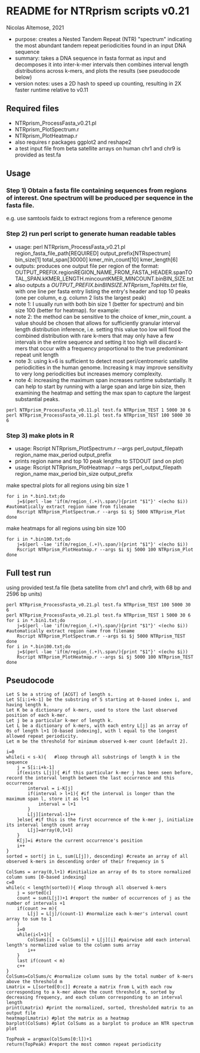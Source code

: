 # README for NTRprism scripts v0.21
Nicolas Altemose, 2021
- purpose: creates a Nested Tandem Repeat (NTR) "spectrum" indicating the most abundant tandem repeat periodicities found in an input DNA sequence
- summary: takes a DNA sequence in fasta format as input and decomposes it into inter-k-mer intervals then combines interval length distributions across k-mers, and plots the results (see pseudocode below)
- version notes: uses a 2D hash to speed up counting, resulting in 2X faster runtime relative to v0.11

## Required files
- NTRprism_ProcessFasta_v0.21.pl
- NTRprism_PlotSpectrum.r
- NTRprism_PlotHeatmap.r
- also requires r packages ggplot2 and reshape2
- a test input file from beta satellite arrays on human chr1 and chr9 is provided as test.fa

## Usage
### Step 1) Obtain a fasta file containing sequences from regions of interest. One spectrum will be produced per sequence in the fasta file. 
e.g. use samtools faidx to extract regions from a reference genome


### Step 2) run perl script to generate human readable tables
- usage: perl NTRprism_ProcessFasta_v0.21.pl region_fasta_file_path[REQUIRED] output_prefix[NTRspectrum] bin_size[1] total_span[30000] kmer_min_count[10] kmer_length[6]
- outputs: produces one output file per region of the format: OUTPUT_PREFIX.regionREGION_NAME_FROM_FASTA_HEADER.spanTOTAL_SPAN.kKMER_LENGTH.mincountKMER_MINCOUNT.binBIN_SIZE.txt
- also outputs a *OUTPUT_PREFIX.binBINSIZE.NTRprism_TopHits.txt* file, with one line per fasta entry listing the entry's header and top 10 peaks (one per column, e.g. column 2 lists the largest peak) 
- note 1: I usually run with both bin size 1 (better for spectrum) and bin size 100 (better for heatmap). for example:
- note 2: the method can be sensitive to the choice of kmer_min_count. a value should be chosen that allows for sufficiently granular interval length distribution inference, i.e. setting this value too low will flood the combined distribution with rare k-mers that may only have a few intervals in the entire sequence and setting it too high will discard k-mers that occur with a frequency proportional to the true predominant repeat unit length
- note 3: using k=6 is sufficient to detect most peri/centromeric satellite periodicities in the human genome. Increasing k may improve sensitivity to very long periodicities but increases memory complexity.
- note 4: increasing the maximum span increases runtime substantially. It can help to start by running with a large span and large bin size, then examining the heatmap and setting the max span to capture the largest substantial peaks.
```
perl NTRprism_ProcessFasta_v0.11.pl test.fa NTRprism_TEST 1 5000 30 6
perl NTRprism_ProcessFasta_v0.11.pl test.fa NTRprism_TEST 100 5000 30 6
```

### Step 3) make plots in R
- usage: Rscript NTRprism_PlotSpectrum.r --args perl_output_filepath region_name max_period output_prefix
- prints region name and top 10 peak lengths to STDOUT (and on plot)
- usage: Rscript NTRprism_PlotHeatmap.r --args perl_output_filepath region_name max_period bin_size output_prefix

make spectral plots for all regions using bin size 1
```
for i in *.bin1.txt;do
	j=$(perl -lae 'if(m/region_(.+)\.span/){print "$1"}' <(echo $i)) #automatically extract region name from filename
	Rscript NTRprism_PlotSpectrum.r --args $i $j 5000 NTRprism_Plot
done
```
make heatmaps for all regions using bin size 100
```
for i in *.bin100.txt;do
	j=$(perl -lae 'if(m/region_(.+)\.span/){print "$1"}' <(echo $i))
	Rscript NTRprism_PlotHeatmap.r --args $i $j 5000 100 NTRprism_Plot
done
```


## Full test run
using provided test.fa file (beta satellite from chr1 and chr9, with 68 bp and 2596 bp units)
```
perl NTRprism_ProcessFasta_v0.21.pl test.fa NTRprism_TEST 100 5000 30 6
perl NTRprism_ProcessFasta_v0.21.pl test.fa NTRprism_TEST 1 5000 30 6
for i in *.bin1.txt;do
	j=$(perl -lae 'if(m/region_(.+)\.span/){print "$1"}' <(echo $i)) #automatically extract region name from filename
	Rscript NTRprism_PlotSpectrum.r --args $i $j 5000 NTRprism_TEST
done
for i in *.bin100.txt;do
	j=$(perl -lae 'if(m/region_(.+)\.span/){print "$1"}' <(echo $i))
	Rscript NTRprism_PlotHeatmap.r --args $i $j 5000 100 NTRprism_TEST
done
```

## Pseudocode
```
Let S be a string of [ACGT] of length s.
Let S[i:i+k-1] be the substring of S starting at 0-based index i, and having length k.
Let K be a dictionary of k-mers, used to store the last observed position of each k-mer.
Let j be a particular k-mer of length k.
Let L be a dictionary of k-mers, with each entry L[j] as an array of 0s of length l+1 [0-based indexing], with l equal to the longest allowed repeat periodicity.
Let m be the threshold for minimum observed k-mer count [default 2].

i=0
while(i < s-k){   #loop through all substrings of length k in the sequence
	j = S[i:i+k-1] 
	if(exists L[j]){ #if this particular k-mer j has been seen before, record the interval length between the last occurrence and this occurrence
		interval = i-K[j] 
		if(interval > l+1){ #if the interval is longer than the maximum span l, store it as l+1
			interval = l+1
		}
		L[j][interval-1]++
	}else{ #if this is the first occurrence of the k-mer j, initialize its interval length count array
		L[j]=array(0,l+1)
	}
	K[j]=i #store the current occurrence's position
	i++
}
sorted = sort(j in L, sum(L[j]), descending) #create an array of all observed k-mers in descending order of their frequency in S

ColSums = array(0,l+1) #initialize an array of 0s to store normalized column sums [0-based indexing]
c=0
while(c < length(sorted)){ #loop through all observed k-mers
	j = sorted[c]
	count = sum(L[j])+1 #report the number of occurrences of j as the number of intervals +1
	if(count >= m){
		L[j] = L[j]/(count-1) #normalize each k-mer's interval count array to sum to 1
	}
	i=0
	while(i<l+1){
		ColSums[i] = ColSums[i] + L[j][i] #pairwise add each interval length's normalized value to the column sums array
		i++
	}
	last if(count < m)
	c++
}
ColSums=ColSums/c #normalize column sums by the total number of k-mers above the threshold m
Lmatrix = L[sorted[0:c]] #create a matrix from L with each row corresponding to a k-mer above the count threshold m, sorted by decreasing frequency, and each column corresponding to an interval length
print(Lmatrix) #print the normalized, sorted, thresholded matrix to an output file
heatmap(Lmatrix) #plot the matrix as a heatmap
barplot(ColSums) #plot ColSums as a barplot to produce an NTR spectrum plot

TopPeak = argmax(ColSums[0:l])+1
return(TopPeak) #report the most common repeat periodicity
```

